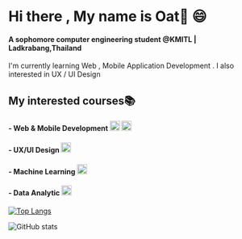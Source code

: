 # Hi there , My name is Oat👋 😄
#### A sophomore computer engineering student @KMITL | Ladkrabang,Thailand
I'm currently learning Web , Mobile Application Development . I also interested in UX / UI Design 

## My interested courses📚
#### - Web & Mobile Development <img width="20" src="https://cdn4.iconfinder.com/data/icons/logos-3/600/React.js_logo-512.png"> <img width="20" src="https://cdn.iconscout.com/icon/free/png-256/javascript-2752148-2284965.png"> 
#### - UX/UI Design <img width="20" src="https://cdn-icons-png.flaticon.com/512/5968/5968705.png"></img>
#### - Machine Learning <img width="20" src="https://upload.wikimedia.org/wikipedia/commons/d/d5/Hey_Machine_Learning_Logo.png"></img>
#### - Data Analytic <img width="20" src="https://cdn.pixabay.com/photo/2016/02/01/16/51/ascending-graph-1173935_1280.png"></img>



[![Top Langs](https://github-readme-stats.vercel.app/api/top-langs/?username=aphisit-ths&layout=compact)](https://github.com/anuraghazra/github-readme-stats)


![GitHub stats](https://github-readme-stats.vercel.app/api?username=aphisit-ths&show_icons=true)  



